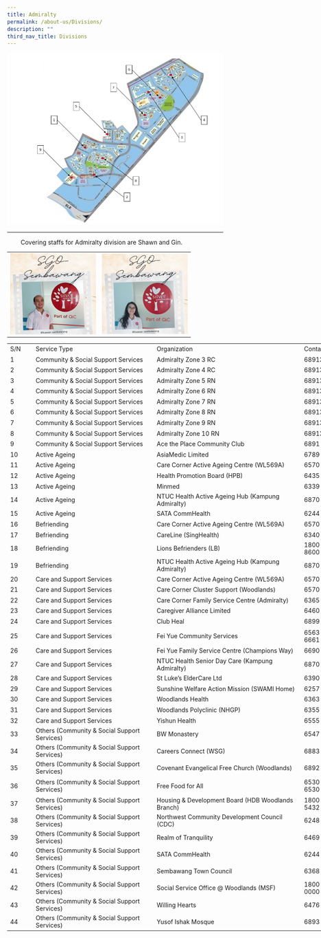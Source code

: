 ```yaml
---
title: Admiralty
permalink: /about-us/Divisions/
description: ""
third_nav_title: Divisions
---
```


![](/images/ADM%20Div.jpg)

-----------------------------------
<table>  
  <tr>  
		<td><img src="/images/Shawn Lim.jpg" alt="How Koon Jauw" style="width:200px;"/></td>  	<td><img src="/images/Gin Siew.jpg" alt="How Koon Jauw" style="width:200px;"/></td>  	
  </tr>   
	 <tr>  
	Covering staffs for Admiralty division are Shawn and Gin.
		 <!--table {mso-displayed-decimal-separator:"\\."; mso-displayed-thousand-separator:"\\,";} @page {margin:.75in .7in .75in .7in; mso-header-margin:.3in; mso-footer-margin:.3in;} tr {mso-height-source:auto;} col {mso-width-source:auto;} br {mso-data-placement:same-cell;} td {padding-top:1px; padding-right:1px; padding-left:1px; mso-ignore:padding; color:black; font-size:11.0pt; font-weight:400; font-style:normal; text-decoration:none; font-family:Calibri, sans-serif; mso-font-charset:0; mso-number-format:General; text-align:general; vertical-align:bottom; border:none; mso-background-source:auto; mso-pattern:auto; mso-protection:locked visible; white-space:nowrap; mso-rotate:0;} .xl63 {text-align:center; vertical-align:middle;} .xl64 {text-align:left; vertical-align:middle;} .xl65 {text-align:center; vertical-align:middle; border:.5pt solid windowtext;} .xl66 {text-align:left; vertical-align:middle; border:.5pt solid windowtext;} .xl67 {text-align:left; vertical-align:middle; border:.5pt solid windowtext; white-space:normal;} -->

<table border="0" cellpadding="0" cellspacing="0" width="791" style="border-collapse:
 collapse;width:593pt"><colgroup><col width="48" style="mso-width-source:userset;mso-width-alt:1675;width:36pt"> <col width="291" style="mso-width-source:userset;mso-width-alt:10146;width:218pt"> <col width="359" style="mso-width-source:userset;mso-width-alt:12520;width:269pt"> <col width="93" style="mso-width-source:userset;mso-width-alt:3258;width:70pt"></colgroup><tbody><tr height="19" style="height:14.5pt"><td height="19" class="xl65" width="48" style="height:14.5pt;width:36pt">S/N</td><td class="xl65" width="291" style="border-left:none;width:218pt">Service Type</td><td class="xl65" width="359" style="border-left:none;width:269pt">Organization</td><td class="xl66" width="93" style="border-left:none;width:70pt">Contact</td></tr><tr height="19" style="height:14.5pt"><td height="19" class="xl66" style="height:14.5pt;border-top:none">1</td><td class="xl66" style="border-top:none;border-left:none">Community &amp; Social Support Services</td><td class="xl66" style="border-top:none;border-left:none">Admiralty Zone 3 RC</td><td class="xl66" style="border-top:none;border-left:none">68913430</td></tr><tr height="19" style="height:14.5pt"><td height="19" class="xl66" style="height:14.5pt;border-top:none">2</td><td class="xl66" style="border-top:none;border-left:none">Community &amp; Social Support Services</td><td class="xl66" style="border-top:none;border-left:none">Admiralty Zone 4 RC</td><td class="xl66" style="border-top:none;border-left:none">68913430</td></tr><tr height="19" style="height:14.5pt"><td height="19" class="xl66" style="height:14.5pt;border-top:none">3</td><td class="xl66" style="border-top:none;border-left:none">Community &amp; Social Support Services</td><td class="xl66" style="border-top:none;border-left:none">Admiralty Zone 5 RN</td><td class="xl66" style="border-top:none;border-left:none">68913430</td></tr><tr height="19" style="height:14.5pt"><td height="19" class="xl66" style="height:14.5pt;border-top:none">4</td><td class="xl66" style="border-top:none;border-left:none">Community &amp; Social Support Services</td><td class="xl66" style="border-top:none;border-left:none">Admiralty Zone 6 RN</td><td class="xl66" style="border-top:none;border-left:none">68913430</td></tr><tr height="19" style="height:14.5pt"><td height="19" class="xl66" style="height:14.5pt;border-top:none">5</td><td class="xl66" style="border-top:none;border-left:none">Community &amp; Social Support Services</td><td class="xl66" style="border-top:none;border-left:none">Admiralty Zone 7 RN</td><td class="xl66" style="border-top:none;border-left:none">68913430</td></tr><tr height="19" style="height:14.5pt"><td height="19" class="xl66" style="height:14.5pt;border-top:none">6</td><td class="xl66" style="border-top:none;border-left:none">Community &amp; Social Support Services</td><td class="xl66" style="border-top:none;border-left:none">Admiralty Zone 8 RN</td><td class="xl66" style="border-top:none;border-left:none">68913430</td></tr><tr height="19" style="height:14.5pt"><td height="19" class="xl66" style="height:14.5pt;border-top:none">7</td><td class="xl66" style="border-top:none;border-left:none">Community &amp; Social Support Services</td><td class="xl66" style="border-top:none;border-left:none">Admiralty Zone 9 RN</td><td class="xl66" style="border-top:none;border-left:none">68913430</td></tr><tr height="19" style="height:14.5pt"><td height="19" class="xl66" style="height:14.5pt;border-top:none">8</td><td class="xl66" style="border-top:none;border-left:none">Community &amp; Social Support Services</td><td class="xl66" style="border-top:none;border-left:none">Admiralty Zone 10 RN</td><td class="xl66" style="border-top:none;border-left:none">68913430</td></tr><tr height="19" style="height:14.5pt"><td height="19" class="xl66" style="height:14.5pt;border-top:none">9</td><td class="xl66" style="border-top:none;border-left:none">Community &amp; Social Support Services</td><td class="xl66" style="border-top:none;border-left:none">Ace the Place Community Club</td><td class="xl66" style="border-top:none;border-left:none">6891 3430</td></tr><tr height="19" style="height:14.5pt"><td height="19" class="xl66" style="height:14.5pt;border-top:none">10</td><td class="xl66" style="border-top:none;border-left:none">Active Ageing<span style="mso-spacerun:yes">&nbsp;</span></td><td class="xl66" style="border-top:none;border-left:none">AsiaMedic Limited</td><td class="xl66" style="border-top:none;border-left:none">6789 8888</td></tr><tr height="19" style="height:14.5pt"><td height="19" class="xl66" style="height:14.5pt;border-top:none">11</td><td class="xl66" style="border-top:none;border-left:none">Active Ageing<span style="mso-spacerun:yes">&nbsp;</span></td><td class="xl66" style="border-top:none;border-left:none">Care Corner Active Ageing Centre (WL569A)</td><td class="xl66" style="border-top:none;border-left:none">6570 3547</td></tr><tr height="19" style="height:14.5pt"><td height="19" class="xl66" style="height:14.5pt;border-top:none">12</td><td class="xl66" style="border-top:none;border-left:none">Active Ageing<span style="mso-spacerun:yes">&nbsp;</span></td><td class="xl66" style="border-top:none;border-left:none">Health Promotion Board (HPB)</td><td class="xl66" style="border-top:none;border-left:none">6435 3500</td></tr><tr height="19" style="height:14.5pt"><td height="19" class="xl66" style="height:14.5pt;border-top:none">13</td><td class="xl66" style="border-top:none;border-left:none">Active Ageing<span style="mso-spacerun:yes">&nbsp;</span></td><td class="xl66" style="border-top:none;border-left:none">Minmed<span style="mso-spacerun:yes">&nbsp;</span></td><td class="xl66" style="border-top:none;border-left:none">6339 9339</td></tr><tr height="19" style="height:14.5pt"><td height="19" class="xl66" style="height:14.5pt;border-top:none">14</td><td class="xl66" style="border-top:none;border-left:none">Active Ageing<span style="mso-spacerun:yes">&nbsp;</span></td><td class="xl66" style="border-top:none;border-left:none">NTUC Health Active Ageing Hub (Kampung Admiralty)</td><td class="xl66" style="border-top:none;border-left:none">6870 8500</td></tr><tr height="19" style="height:14.5pt"><td height="19" class="xl66" style="height:14.5pt;border-top:none">15</td><td class="xl66" style="border-top:none;border-left:none">Active Ageing<span style="mso-spacerun:yes">&nbsp;</span></td><td class="xl66" style="border-top:none;border-left:none">SATA CommHealth</td><td class="xl66" style="border-top:none;border-left:none">6244 6688</td></tr><tr height="19" style="height:14.5pt"><td height="19" class="xl66" style="height:14.5pt;border-top:none">16</td><td class="xl66" style="border-top:none;border-left:none">Befriending</td><td class="xl66" style="border-top:none;border-left:none">Care Corner Active Ageing Centre (WL569A)</td><td class="xl66" style="border-top:none;border-left:none">6570 3547</td></tr><tr height="19" style="height:14.5pt"><td height="19" class="xl66" style="height:14.5pt;border-top:none">17</td><td class="xl66" style="border-top:none;border-left:none">Befriending</td><td class="xl66" style="border-top:none;border-left:none">CareLine (SingHealth)</td><td class="xl66" style="border-top:none;border-left:none">6340 7054</td></tr><tr height="19" style="height:14.5pt"><td height="19" class="xl66" style="height:14.5pt;border-top:none">18</td><td class="xl66" style="border-top:none;border-left:none">Befriending</td><td class="xl66" style="border-top:none;border-left:none">Lions Befrienders (LB)</td><td class="xl66" style="border-top:none;border-left:none">1800 375 8600</td></tr><tr height="19" style="height:14.5pt"><td height="19" class="xl66" style="height:14.5pt;border-top:none">19</td><td class="xl66" style="border-top:none;border-left:none">Befriending</td><td class="xl66" style="border-top:none;border-left:none">NTUC Health Active Ageing Hub (Kampung Admiralty)</td><td class="xl66" style="border-top:none;border-left:none">6870 8500</td></tr><tr height="19" style="height:14.5pt"><td height="19" class="xl66" style="height:14.5pt;border-top:none">20</td><td class="xl66" style="border-top:none;border-left:none">Care and Support Services</td><td class="xl66" style="border-top:none;border-left:none">Care Corner Active Ageing Centre (WL569A)</td><td class="xl66" style="border-top:none;border-left:none">6570 3547</td></tr><tr height="19" style="height:14.5pt"><td height="19" class="xl66" style="height:14.5pt;border-top:none">21</td><td class="xl66" style="border-top:none;border-left:none">Care and Support Services</td><td class="xl66" style="border-top:none;border-left:none">Care Corner Cluster Support (Woodlands)</td><td class="xl66" style="border-top:none;border-left:none">6570 3919</td></tr><tr height="19" style="height:14.5pt"><td height="19" class="xl66" style="height:14.5pt;border-top:none">22</td><td class="xl66" style="border-top:none;border-left:none">Care and Support Services</td><td class="xl66" style="border-top:none;border-left:none">Care Corner Family Service Centre (Admiralty)</td><td class="xl66" style="border-top:none;border-left:none">6365 8751</td></tr><tr height="19" style="height:14.5pt"><td height="19" class="xl66" style="height:14.5pt;border-top:none">23</td><td class="xl66" style="border-top:none;border-left:none">Care and Support Services</td><td class="xl66" style="border-top:none;border-left:none">Caregiver Alliance Limited</td><td class="xl66" style="border-top:none;border-left:none">6460 4400</td></tr><tr height="19" style="height:14.5pt"><td height="19" class="xl66" style="height:14.5pt;border-top:none">24</td><td class="xl66" style="border-top:none;border-left:none">Care and Support Services</td><td class="xl66" style="border-top:none;border-left:none">Club Heal</td><td class="xl66" style="border-top:none;border-left:none">6899 3463</td></tr><tr height="39" style="height:29.0pt"><td height="39" class="xl66" style="height:29.0pt;border-top:none">25</td><td class="xl66" style="border-top:none;border-left:none">Care and Support Services</td><td class="xl66" style="border-top:none;border-left:none">Fei Yue Community Services</td><td class="xl67" width="93" style="border-top:none;border-left:none;width:70pt">6563 1106<br>6661 9488</td></tr><tr height="19" style="height:14.5pt"><td height="19" class="xl66" style="height:14.5pt;border-top:none">26</td><td class="xl66" style="border-top:none;border-left:none">Care and Support Services</td><td class="xl66" style="border-top:none;border-left:none">Fei Yue Family Service Centre (Champions Way)</td><td class="xl66" style="border-top:none;border-left:none">6690 1000</td></tr><tr height="19" style="height:14.5pt"><td height="19" class="xl66" style="height:14.5pt;border-top:none">27</td><td class="xl66" style="border-top:none;border-left:none">Care and Support Services</td><td class="xl66" style="border-top:none;border-left:none">NTUC Health Senior Day Care (Kampung Admiralty)</td><td class="xl66" style="border-top:none;border-left:none">6870 8519</td></tr><tr height="19" style="height:14.5pt"><td height="19" class="xl66" style="height:14.5pt;border-top:none">28</td><td class="xl66" style="border-top:none;border-left:none">Care and Support Services</td><td class="xl66" style="border-top:none;border-left:none">St Luke’s ElderCare Ltd</td><td class="xl66" style="border-top:none;border-left:none">6390 9368</td></tr><tr height="19" style="height:14.5pt"><td height="19" class="xl66" style="height:14.5pt;border-top:none">29</td><td class="xl66" style="border-top:none;border-left:none">Care and Support Services</td><td class="xl66" style="border-top:none;border-left:none">Sunshine Welfare Action Mission (SWAMI Home)</td><td class="xl66" style="border-top:none;border-left:none">6257 6117</td></tr><tr height="19" style="height:14.5pt"><td height="19" class="xl66" style="height:14.5pt;border-top:none">30</td><td class="xl66" style="border-top:none;border-left:none">Care and Support Services</td><td class="xl66" style="border-top:none;border-left:none">Woodlands Health</td><td class="xl66" style="border-top:none;border-left:none">6363 3000</td></tr><tr height="19" style="height:14.5pt"><td height="19" class="xl66" style="height:14.5pt;border-top:none">31</td><td class="xl66" style="border-top:none;border-left:none">Care and Support Services</td><td class="xl66" style="border-top:none;border-left:none">Woodlands Polyclinic (NHGP)</td><td class="xl66" style="border-top:none;border-left:none">6355 3000</td></tr><tr height="19" style="height:14.5pt"><td height="19" class="xl66" style="height:14.5pt;border-top:none">32</td><td class="xl66" style="border-top:none;border-left:none">Care and Support Services</td><td class="xl66" style="border-top:none;border-left:none">Yishun Health</td><td class="xl66" style="border-top:none;border-left:none">6555 8000</td></tr><tr height="19" style="height:14.5pt"><td height="19" class="xl66" style="height:14.5pt;border-top:none">33</td><td class="xl66" style="border-top:none;border-left:none">Others (Community &amp; Social Support Services)</td><td class="xl66" style="border-top:none;border-left:none">BW Monastery</td><td class="xl66" style="border-top:none;border-left:none">6547 1580</td></tr><tr height="19" style="height:14.5pt"><td height="19" class="xl66" style="height:14.5pt;border-top:none">34</td><td class="xl66" style="border-top:none;border-left:none">Others (Community &amp; Social Support Services)</td><td class="xl66" style="border-top:none;border-left:none">Careers Connect (WSG)<span style="mso-spacerun:yes">&nbsp;</span></td><td class="xl66" style="border-top:none;border-left:none">6883 5885</td></tr><tr height="19" style="height:14.5pt"><td height="19" class="xl66" style="height:14.5pt;border-top:none">35</td><td class="xl66" style="border-top:none;border-left:none">Others (Community &amp; Social Support Services)</td><td class="xl66" style="border-top:none;border-left:none">Covenant Evangelical Free Church (Woodlands)</td><td class="xl66" style="border-top:none;border-left:none">6892 6811</td></tr><tr height="39" style="height:29.0pt"><td height="39" class="xl66" style="height:29.0pt;border-top:none">36</td><td class="xl66" style="border-top:none;border-left:none">Others (Community &amp; Social Support Services)</td><td class="xl66" style="border-top:none;border-left:none">Free Food for All</td><td class="xl67" width="93" style="border-top:none;border-left:none;width:70pt">6530 3424<br>6530 3661</td></tr><tr height="19" style="height:14.5pt"><td height="19" class="xl66" style="height:14.5pt;border-top:none">37</td><td class="xl66" style="border-top:none;border-left:none">Others (Community &amp; Social Support Services)</td><td class="xl66" style="border-top:none;border-left:none">Housing &amp; Development Board (HDB Woodlands Branch)</td><td class="xl66" style="border-top:none;border-left:none">1800 225 5432</td></tr><tr height="19" style="height:14.5pt"><td height="19" class="xl66" style="height:14.5pt;border-top:none">38</td><td class="xl66" style="border-top:none;border-left:none">Others (Community &amp; Social Support Services)</td><td class="xl66" style="border-top:none;border-left:none">Northwest Community Development Council (CDC)<span style="mso-spacerun:yes">&nbsp;</span></td><td class="xl66" style="border-top:none;border-left:none">6248 5566</td></tr><tr height="19" style="height:14.5pt"><td height="19" class="xl66" style="height:14.5pt;border-top:none">39</td><td class="xl66" style="border-top:none;border-left:none">Others (Community &amp; Social Support Services)</td><td class="xl66" style="border-top:none;border-left:none">Realm of Tranquility</td><td class="xl66" style="border-top:none;border-left:none">6469 3843</td></tr><tr height="19" style="height:14.5pt"><td height="19" class="xl66" style="height:14.5pt;border-top:none">40</td><td class="xl66" style="border-top:none;border-left:none">Others (Community &amp; Social Support Services)</td><td class="xl66" style="border-top:none;border-left:none">SATA CommHealth</td><td class="xl66" style="border-top:none;border-left:none">6244 6688</td></tr><tr height="19" style="height:14.5pt"><td height="19" class="xl66" style="height:14.5pt;border-top:none">41</td><td class="xl66" style="border-top:none;border-left:none">Others (Community &amp; Social Support Services)</td><td class="xl66" style="border-top:none;border-left:none">Sembawang Town Council</td><td class="xl66" style="border-top:none;border-left:none">6368 3100</td></tr><tr height="19" style="height:14.5pt"><td height="19" class="xl66" style="height:14.5pt;border-top:none">42</td><td class="xl66" style="border-top:none;border-left:none">Others (Community &amp; Social Support Services)</td><td class="xl66" style="border-top:none;border-left:none">Social Service Office @ Woodlands (MSF)</td><td class="xl66" style="border-top:none;border-left:none">1800 222 0000</td></tr><tr height="19" style="height:14.5pt"><td height="19" class="xl66" style="height:14.5pt;border-top:none">43</td><td class="xl66" style="border-top:none;border-left:none">Others (Community &amp; Social Support Services)</td><td class="xl66" style="border-top:none;border-left:none">Willing Hearts</td><td class="xl66" style="border-top:none;border-left:none">6476 5822</td></tr><tr height="19" style="height:14.5pt"><td height="19" class="xl66" style="height:14.5pt;border-top:none">44</td><td class="xl66" style="border-top:none;border-left:none">Others (Community &amp; Social Support Services)</td><td class="xl66" style="border-top:none;border-left:none">Yusof Ishak Mosque</td><td class="xl66" style="border-top:none;border-left:none">6893 0093</td></tr></tbody></table>
	
		 
